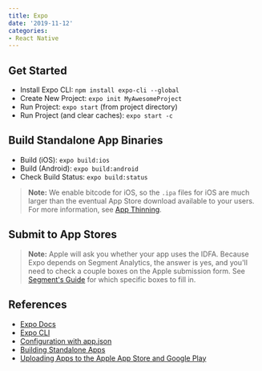```yaml
---
title: Expo
date: '2019-11-12'
categories:
- React Native
---
```


## Get Started

- Install Expo CLI: `npm install expo-cli --global`
- Create New Project: `expo init MyAwesomeProject`
- Run Project: `expo start` (from project directory)
- Run Project (and clear caches): `expo start -c`

## Build Standalone App Binaries

- Build (iOS): `expo build:ios`
- Build (Android): `expo build:android`
- Check Build Status: `expo build:status`

> **Note:** We enable bitcode for iOS, so the `.ipa` files for iOS are much larger than the eventual App Store download available to your users. For more information, see [App Thinning](https://developer.apple.com/library/content/documentation/IDEs/Conceptual/AppDistributionGuide/AppThinning/AppThinning.html).

## Submit to App Stores

> **Note:** Apple will ask you whether your app uses the IDFA. Because Expo depends on Segment Analytics, the answer is yes, and you'll need to check a couple boxes on the Apple submission form. See [Segment's Guide](https://segment.com/docs/sources/mobile/ios/quickstart/#step-5-submitting-to-the-app-store) for which specific boxes to fill in.

## References

- [Expo Docs](https://docs.expo.io/versions/latest/)
- [Expo CLI](https://docs.expo.io/versions/latest/workflow/expo-cli/)
- [Configuration with app.json](https://docs.expo.io/versions/latest/workflow/configuration/)
- [Building Standalone Apps](https://docs.expo.io/versions/latest/distribution/building-standalone-apps/)
- [Uploading Apps to the Apple App Store and Google Play](https://docs.expo.io/versions/latest/distribution/uploading-apps/)
